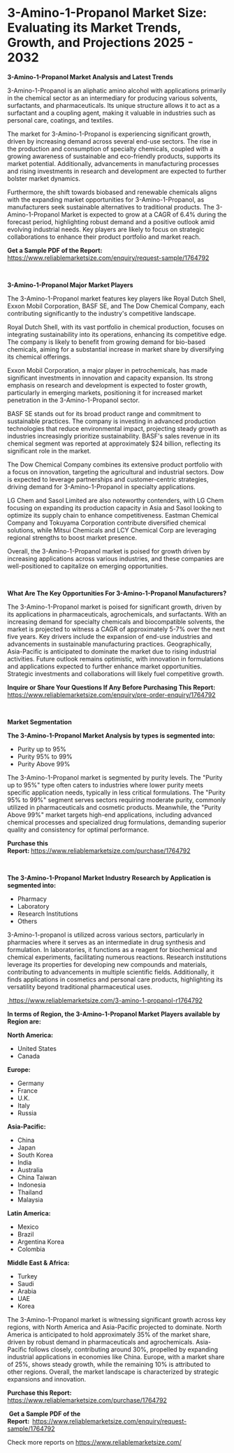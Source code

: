 <p><h1>3-Amino-1-Propanol Market Size: Evaluating its Market Trends, Growth, and Projections 2025 - 2032</h1></p><p><strong>3-Amino-1-Propanol Market Analysis and Latest Trends</strong></p>
<p><p>3-Amino-1-Propanol is an aliphatic amino alcohol with applications primarily in the chemical sector as an intermediary for producing various solvents, surfactants, and pharmaceuticals. Its unique structure allows it to act as a surfactant and a coupling agent, making it valuable in industries such as personal care, coatings, and textiles.</p><p>The market for 3-Amino-1-Propanol is experiencing significant growth, driven by increasing demand across several end-use sectors. The rise in the production and consumption of specialty chemicals, coupled with a growing awareness of sustainable and eco-friendly products, supports its market potential. Additionally, advancements in manufacturing processes and rising investments in research and development are expected to further bolster market dynamics.</p><p>Furthermore, the shift towards biobased and renewable chemicals aligns with the expanding market opportunities for 3-Amino-1-Propanol, as manufacturers seek sustainable alternatives to traditional products. The 3-Amino-1-Propanol Market is expected to grow at a CAGR of 6.4% during the forecast period, highlighting robust demand and a positive outlook amid evolving industrial needs. Key players are likely to focus on strategic collaborations to enhance their product portfolio and market reach.</p></p>
<p><strong>Get a Sample PDF of the Report:&nbsp;</strong> <a href="https://www.reliablemarketsize.com/enquiry/request-sample/1764792?utm_campaign=2268&utm_medium=2&utm_source=Github&utm_content=ia&utm_term=02022025&utm_id=3-amino-1-propanol">https://www.reliablemarketsize.com/enquiry/request-sample/1764792</a></p>
<p>&nbsp;</p>
<p><strong>3-Amino-1-Propanol Major Market Players</strong></p>
<p><p>The 3-Amino-1-Propanol market features key players like Royal Dutch Shell, Exxon Mobil Corporation, BASF SE, and The Dow Chemical Company, each contributing significantly to the industry's competitive landscape. </p><p>Royal Dutch Shell, with its vast portfolio in chemical production, focuses on integrating sustainability into its operations, enhancing its competitive edge. The company is likely to benefit from growing demand for bio-based chemicals, aiming for a substantial increase in market share by diversifying its chemical offerings.</p><p>Exxon Mobil Corporation, a major player in petrochemicals, has made significant investments in innovation and capacity expansion. Its strong emphasis on research and development is expected to foster growth, particularly in emerging markets, positioning it for increased market penetration in the 3-Amino-1-Propanol sector.</p><p>BASF SE stands out for its broad product range and commitment to sustainable practices. The company is investing in advanced production technologies that reduce environmental impact, projecting steady growth as industries increasingly prioritize sustainability. BASF's sales revenue in its chemical segment was reported at approximately $24 billion, reflecting its significant role in the market.</p><p>The Dow Chemical Company combines its extensive product portfolio with a focus on innovation, targeting the agricultural and industrial sectors. Dow is expected to leverage partnerships and customer-centric strategies, driving demand for 3-Amino-1-Propanol in specialty applications.</p><p>LG Chem and Sasol Limited are also noteworthy contenders, with LG Chem focusing on expanding its production capacity in Asia and Sasol looking to optimize its supply chain to enhance competitiveness. Eastman Chemical Company and Tokuyama Corporation contribute diversified chemical solutions, while Mitsui Chemicals and LCY Chemical Corp are leveraging regional strengths to boost market presence.</p><p>Overall, the 3-Amino-1-Propanol market is poised for growth driven by increasing applications across various industries, and these companies are well-positioned to capitalize on emerging opportunities.</p></p>
<p>&nbsp;</p>
<p><strong>What Are The Key Opportunities For 3-Amino-1-Propanol Manufacturers?</strong></p>
<p><p>The 3-Amino-1-Propanol market is poised for significant growth, driven by its applications in pharmaceuticals, agrochemicals, and surfactants. With an increasing demand for specialty chemicals and biocompatible solvents, the market is projected to witness a CAGR of approximately 5-7% over the next five years. Key drivers include the expansion of end-use industries and advancements in sustainable manufacturing practices. Geographically, Asia-Pacific is anticipated to dominate the market due to rising industrial activities. Future outlook remains optimistic, with innovation in formulations and applications expected to further enhance market opportunities. Strategic investments and collaborations will likely fuel competitive growth.</p></p>
<p><strong>Inquire or Share Your Questions If Any Before Purchasing This Report:</strong> <a href="https://www.reliablemarketsize.com/enquiry/pre-order-enquiry/1764792?utm_campaign=2268&utm_medium=2&utm_source=Github&utm_content=ia&utm_term=02022025&utm_id=3-amino-1-propanol">https://www.reliablemarketsize.com/enquiry/pre-order-enquiry/1764792</a></p>
<p>&nbsp;</p>
<p><strong>Market Segmentation</strong></p>
<p><strong>The 3-Amino-1-Propanol Market Analysis by types is segmented into:</strong></p>
<p><ul><li>Purity up to 95%</li><li>Purity 95% to 99%</li><li>Purity Above 99%</li></ul></p>
<p><p>The 3-Amino-1-Propanol market is segmented by purity levels. The "Purity up to 95%" type often caters to industries where lower purity meets specific application needs, typically in less critical formulations. The "Purity 95% to 99%" segment serves sectors requiring moderate purity, commonly utilized in pharmaceuticals and cosmetic products. Meanwhile, the "Purity Above 99%" market targets high-end applications, including advanced chemical processes and specialized drug formulations, demanding superior quality and consistency for optimal performance.</p></p>
<p><strong>Purchase this Report:&nbsp;</strong><a href="https://www.reliablemarketsize.com/purchase/1764792?utm_campaign=2268&utm_medium=2&utm_source=Github&utm_content=ia&utm_term=02022025&utm_id=3-amino-1-propanol">https://www.reliablemarketsize.com/purchase/1764792</a></p>
<p>&nbsp;</p>
<p><strong>The 3-Amino-1-Propanol Market Industry Research by Application is segmented into:</strong></p>
<p><ul><li>Pharmacy</li><li>Laboratory</li><li>Research Institutions</li><li>Others</li></ul></p>
<p><p>3-Amino-1-propanol is utilized across various sectors, particularly in pharmacies where it serves as an intermediate in drug synthesis and formulation. In laboratories, it functions as a reagent for biochemical and chemical experiments, facilitating numerous reactions. Research institutions leverage its properties for developing new compounds and materials, contributing to advancements in multiple scientific fields. Additionally, it finds applications in cosmetics and personal care products, highlighting its versatility beyond traditional pharmaceutical uses.</p></p>
<p><a href="https://www.reliablemarketsize.com/3-amino-1-propanol-r1764792?utm_campaign=2268&utm_medium=2&utm_source=Github&utm_content=ia&utm_term=02022025&utm_id=3-amino-1-propanol">&nbsp;https://www.reliablemarketsize.com/3-amino-1-propanol-r1764792</a></p>
<p><strong>In terms of Region, the 3-Amino-1-Propanol Market Players available by Region are:</strong></p>
<p>
    <p> <strong> North America: </strong>
        <ul>
            <li>United States</li>
            <li>Canada</li>
        </ul>
        </p> 
    <p> <strong> Europe: </strong>
        <ul>
            <li>Germany</li>
            <li>France</li>
            <li>U.K.</li>
            <li>Italy</li>
            <li>Russia</li>
        </ul>
        </p> 
    <p> <strong> Asia-Pacific: </strong>
        <ul>
            <li>China</li>
            <li>Japan</li>
            <li>South Korea</li>
            <li>India</li>
            <li>Australia</li>
            <li>China Taiwan</li>
            <li>Indonesia</li>
            <li>Thailand</li>
            <li>Malaysia</li>
        </ul>
        </p> 
    <p> <strong> Latin America: </strong>
        <ul>
            <li>Mexico</li>
            <li>Brazil</li>
            <li>Argentina Korea</li>
            <li>Colombia</li>
        </ul>
        </p> 
    <p> <strong> Middle East & Africa: </strong>
        <ul>
            <li>Turkey</li>
            <li>Saudi</li>
            <li>Arabia</li>
            <li>UAE</li>
            <li>Korea</li>
        </ul>
    </p>
    </p>
<p><p>The 3-Amino-1-Propanol market is witnessing significant growth across key regions, with North America and Asia-Pacific projected to dominate. North America is anticipated to hold approximately 35% of the market share, driven by robust demand in pharmaceuticals and agrochemicals. Asia-Pacific follows closely, contributing around 30%, propelled by expanding industrial applications in economies like China. Europe, with a market share of 25%, shows steady growth, while the remaining 10% is attributed to other regions. Overall, the market landscape is characterized by strategic expansions and innovation.</p></p>
<p><strong>Purchase this Report: </strong><a href="https://www.reliablemarketsize.com/purchase/1764792?utm_campaign=2268&utm_medium=2&utm_source=Github&utm_content=ia&utm_term=02022025&utm_id=3-amino-1-propanol">https://www.reliablemarketsize.com/purchase/1764792</a></p>
<p>&nbsp;<strong>Get a Sample PDF of the Report:&nbsp;&nbsp;</strong><a href="https://www.reliablemarketsize.com/enquiry/request-sample/1764792?utm_campaign=2268&utm_medium=2&utm_source=Github&utm_content=ia&utm_term=02022025&utm_id=3-amino-1-propanol">https://www.reliablemarketsize.com/enquiry/request-sample/1764792</a></p>
<p><strong></strong></p>
<p>Check more reports on <a href="https://www.reliablemarketsize.com/?utm_campaign=2268&utm_medium=2&utm_source=Github&utm_content=ia&utm_term=02022025&utm_id=3-amino-1-propanol">https://www.reliablemarketsize.com/</a></p>